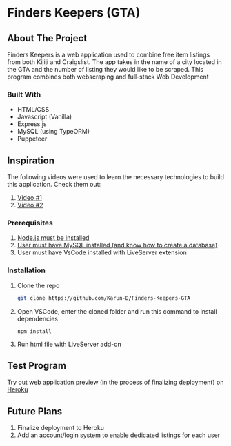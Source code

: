 <!-- PROJECT Title -->
# Finders Keepers (GTA)

<!-- ABOUT THE PROJECT -->
## About The Project

Finders Keepers is a web application used to combine free item listings from both Kijiji and Craigslist. The app takes in the name of a city located in the GTA and the number of listing they would like to be scraped. This program combines both webscraping and full-stack Web Development 

### Built With

* HTML/CSS
* Javascript (Vanilla)
* Express.js
* MySQL (using TypeORM)
* Puppeteer

<!-- USAGE EXAMPLES -->
## Inspiration
The following videos were used to learn the necessary technologies to build this application. Check them out:
1. [Video #1](https://www.youtube.com/watch?v=7FjhF6Hy9gY)
2. [Video #2](https://www.youtube.com/watch?v=JaMCxVWtW58&t=2188s)

### Prerequisites

1. [Node.js must be installed](https://nodejs.org/en/download/)
2. [User must have MySQL installed (and know how to create a database)](https://dev.mysql.com/doc/mysql-installation-excerpt/5.7/en/)
3. User must have VsCode installed with LiveServer extension

### Installation

1. Clone the repo
   ```sh
   git clone https://github.com/Karun-D/Finders-Keepers-GTA
   ```
2. Open VSCode, enter the cloned folder and run this command to install dependencies
   ```JS
   npm install
   ```
3. Run html file with LiveServer add-on

<!-- USAGE EXAMPLES -->
## Test Program

Try out web application preview (in the process of finalizing deployment) on [Heroku](https://finders-keepers-gta.herokuapp.com/)

<!-- ROADMAP -->
## Future Plans

1. Finalize deployment to Heroku
2. Add an account/login system to enable dedicated listings for each user
